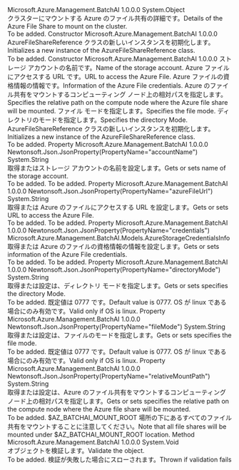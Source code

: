 <Type Name="AzureFileShareReference" FullName="Microsoft.Azure.Management.BatchAI.Models.AzureFileShareReference">
  <TypeSignature Language="C#" Value="public class AzureFileShareReference" />
  <TypeSignature Language="ILAsm" Value=".class public auto ansi beforefieldinit AzureFileShareReference extends System.Object" />
  <TypeSignature Language="DocId" Value="T:Microsoft.Azure.Management.BatchAI.Models.AzureFileShareReference" />
  <TypeSignature Language="VB.NET" Value="Public Class AzureFileShareReference" />
  <TypeSignature Language="F#" Value="type AzureFileShareReference = class" />
  <AssemblyInfo>
    <AssemblyName>Microsoft.Azure.Management.BatchAI</AssemblyName>
    <AssemblyVersion>1.0.0.0</AssemblyVersion>
  </AssemblyInfo>
  <Base>
    <BaseTypeName>System.Object</BaseTypeName>
  </Base>
  <Interfaces />
  <Docs>
    <summary>
            <span data-ttu-id="e9d5a-101">クラスターにマウントする Azure のファイル共有の詳細です。</span><span class="sxs-lookup"><span data-stu-id="e9d5a-101">Details of the Azure File Share to mount on the cluster.</span></span>
            </summary>
    <remarks>To be added.</remarks>
  </Docs>
  <Members>
    <Member MemberName=".ctor">
      <MemberSignature Language="C#" Value="public AzureFileShareReference ();" />
      <MemberSignature Language="ILAsm" Value=".method public hidebysig specialname rtspecialname instance void .ctor() cil managed" />
      <MemberSignature Language="DocId" Value="M:Microsoft.Azure.Management.BatchAI.Models.AzureFileShareReference.#ctor" />
      <MemberSignature Language="VB.NET" Value="Public Sub New ()" />
      <MemberType>Constructor</MemberType>
      <AssemblyInfo>
        <AssemblyName>Microsoft.Azure.Management.BatchAI</AssemblyName>
        <AssemblyVersion>1.0.0.0</AssemblyVersion>
      </AssemblyInfo>
      <Parameters />
      <Docs>
        <summary>
            <span data-ttu-id="e9d5a-102">AzureFileShareReference クラスの新しいインスタンスを初期化します。</span><span class="sxs-lookup"><span data-stu-id="e9d5a-102">Initializes a new instance of the AzureFileShareReference class.</span></span>
            </summary>
        <remarks>To be added.</remarks>
      </Docs>
    </Member>
    <Member MemberName=".ctor">
      <MemberSignature Language="C#" Value="public AzureFileShareReference (string accountName, string azureFileUrl, Microsoft.Azure.Management.BatchAI.Models.AzureStorageCredentialsInfo credentials, string relativeMountPath, string fileMode = null, string directoryMode = null);" />
      <MemberSignature Language="ILAsm" Value=".method public hidebysig specialname rtspecialname instance void .ctor(string accountName, string azureFileUrl, class Microsoft.Azure.Management.BatchAI.Models.AzureStorageCredentialsInfo credentials, string relativeMountPath, string fileMode, string directoryMode) cil managed" />
      <MemberSignature Language="DocId" Value="M:Microsoft.Azure.Management.BatchAI.Models.AzureFileShareReference.#ctor(System.String,System.String,Microsoft.Azure.Management.BatchAI.Models.AzureStorageCredentialsInfo,System.String,System.String,System.String)" />
      <MemberSignature Language="VB.NET" Value="Public Sub New (accountName As String, azureFileUrl As String, credentials As AzureStorageCredentialsInfo, relativeMountPath As String, Optional fileMode As String = null, Optional directoryMode As String = null)" />
      <MemberSignature Language="F#" Value="new Microsoft.Azure.Management.BatchAI.Models.AzureFileShareReference : string * string * Microsoft.Azure.Management.BatchAI.Models.AzureStorageCredentialsInfo * string * string * string -&gt; Microsoft.Azure.Management.BatchAI.Models.AzureFileShareReference" Usage="new Microsoft.Azure.Management.BatchAI.Models.AzureFileShareReference (accountName, azureFileUrl, credentials, relativeMountPath, fileMode, directoryMode)" />
      <MemberType>Constructor</MemberType>
      <AssemblyInfo>
        <AssemblyName>Microsoft.Azure.Management.BatchAI</AssemblyName>
        <AssemblyVersion>1.0.0.0</AssemblyVersion>
      </AssemblyInfo>
      <Parameters>
        <Parameter Name="accountName" Type="System.String" />
        <Parameter Name="azureFileUrl" Type="System.String" />
        <Parameter Name="credentials" Type="Microsoft.Azure.Management.BatchAI.Models.AzureStorageCredentialsInfo" />
        <Parameter Name="relativeMountPath" Type="System.String" />
        <Parameter Name="fileMode" Type="System.String" />
        <Parameter Name="directoryMode" Type="System.String" />
      </Parameters>
      <Docs>
        <param name="accountName"><span data-ttu-id="e9d5a-103">ストレージ アカウントの名前です。</span><span class="sxs-lookup"><span data-stu-id="e9d5a-103">Name of the storage account.</span></span></param>
        <param name="azureFileUrl"><span data-ttu-id="e9d5a-104">Azure ファイルにアクセスする URL です。</span><span class="sxs-lookup"><span data-stu-id="e9d5a-104">URL to access the Azure File.</span></span></param>
        <param name="credentials"><span data-ttu-id="e9d5a-105">Azure ファイルの資格情報の情報です。</span><span class="sxs-lookup"><span data-stu-id="e9d5a-105">Information of the Azure File credentials.</span></span></param>
        <param name="relativeMountPath"><span data-ttu-id="e9d5a-106">Azure のファイル共有をマウントするコンピューティング ノード上の相対パスを指定します。</span><span class="sxs-lookup"><span data-stu-id="e9d5a-106">Specifies the relative path on the compute node where the Azure file share will be mounted.</span></span></param>
        <param name="fileMode"><span data-ttu-id="e9d5a-107">ファイル モードを指定します。</span><span class="sxs-lookup"><span data-stu-id="e9d5a-107">Specifies the file mode.</span></span></param>
        <param name="directoryMode"><span data-ttu-id="e9d5a-108">ディレクトリのモードを指定します。</span><span class="sxs-lookup"><span data-stu-id="e9d5a-108">Specifies the directory Mode.</span></span></param>
        <summary>
            <span data-ttu-id="e9d5a-109">AzureFileShareReference クラスの新しいインスタンスを初期化します。</span><span class="sxs-lookup"><span data-stu-id="e9d5a-109">Initializes a new instance of the AzureFileShareReference class.</span></span>
            </summary>
        <remarks>To be added.</remarks>
      </Docs>
    </Member>
    <Member MemberName="AccountName">
      <MemberSignature Language="C#" Value="public string AccountName { get; set; }" />
      <MemberSignature Language="ILAsm" Value=".property instance string AccountName" />
      <MemberSignature Language="DocId" Value="P:Microsoft.Azure.Management.BatchAI.Models.AzureFileShareReference.AccountName" />
      <MemberSignature Language="VB.NET" Value="Public Property AccountName As String" />
      <MemberSignature Language="F#" Value="member this.AccountName : string with get, set" Usage="Microsoft.Azure.Management.BatchAI.Models.AzureFileShareReference.AccountName" />
      <MemberType>Property</MemberType>
      <AssemblyInfo>
        <AssemblyName>Microsoft.Azure.Management.BatchAI</AssemblyName>
        <AssemblyVersion>1.0.0.0</AssemblyVersion>
      </AssemblyInfo>
      <Attributes>
        <Attribute>
          <AttributeName>Newtonsoft.Json.JsonProperty(PropertyName="accountName")</AttributeName>
        </Attribute>
      </Attributes>
      <ReturnValue>
        <ReturnType>System.String</ReturnType>
      </ReturnValue>
      <Docs>
        <summary>
            <span data-ttu-id="e9d5a-110">取得またはストレージ アカウントの名前を設定します。</span><span class="sxs-lookup"><span data-stu-id="e9d5a-110">Gets or sets name of the storage account.</span></span>
            </summary>
        <value>To be added.</value>
        <remarks>To be added.</remarks>
      </Docs>
    </Member>
    <Member MemberName="AzureFileUrl">
      <MemberSignature Language="C#" Value="public string AzureFileUrl { get; set; }" />
      <MemberSignature Language="ILAsm" Value=".property instance string AzureFileUrl" />
      <MemberSignature Language="DocId" Value="P:Microsoft.Azure.Management.BatchAI.Models.AzureFileShareReference.AzureFileUrl" />
      <MemberSignature Language="VB.NET" Value="Public Property AzureFileUrl As String" />
      <MemberSignature Language="F#" Value="member this.AzureFileUrl : string with get, set" Usage="Microsoft.Azure.Management.BatchAI.Models.AzureFileShareReference.AzureFileUrl" />
      <MemberType>Property</MemberType>
      <AssemblyInfo>
        <AssemblyName>Microsoft.Azure.Management.BatchAI</AssemblyName>
        <AssemblyVersion>1.0.0.0</AssemblyVersion>
      </AssemblyInfo>
      <Attributes>
        <Attribute>
          <AttributeName>Newtonsoft.Json.JsonProperty(PropertyName="azureFileUrl")</AttributeName>
        </Attribute>
      </Attributes>
      <ReturnValue>
        <ReturnType>System.String</ReturnType>
      </ReturnValue>
      <Docs>
        <summary>
            <span data-ttu-id="e9d5a-111">取得または Azure のファイルにアクセスする URL を設定します。</span><span class="sxs-lookup"><span data-stu-id="e9d5a-111">Gets or sets URL to access the Azure File.</span></span>
            </summary>
        <value>To be added.</value>
        <remarks>To be added.</remarks>
      </Docs>
    </Member>
    <Member MemberName="Credentials">
      <MemberSignature Language="C#" Value="public Microsoft.Azure.Management.BatchAI.Models.AzureStorageCredentialsInfo Credentials { get; set; }" />
      <MemberSignature Language="ILAsm" Value=".property instance class Microsoft.Azure.Management.BatchAI.Models.AzureStorageCredentialsInfo Credentials" />
      <MemberSignature Language="DocId" Value="P:Microsoft.Azure.Management.BatchAI.Models.AzureFileShareReference.Credentials" />
      <MemberSignature Language="VB.NET" Value="Public Property Credentials As AzureStorageCredentialsInfo" />
      <MemberSignature Language="F#" Value="member this.Credentials : Microsoft.Azure.Management.BatchAI.Models.AzureStorageCredentialsInfo with get, set" Usage="Microsoft.Azure.Management.BatchAI.Models.AzureFileShareReference.Credentials" />
      <MemberType>Property</MemberType>
      <AssemblyInfo>
        <AssemblyName>Microsoft.Azure.Management.BatchAI</AssemblyName>
        <AssemblyVersion>1.0.0.0</AssemblyVersion>
      </AssemblyInfo>
      <Attributes>
        <Attribute>
          <AttributeName>Newtonsoft.Json.JsonProperty(PropertyName="credentials")</AttributeName>
        </Attribute>
      </Attributes>
      <ReturnValue>
        <ReturnType>Microsoft.Azure.Management.BatchAI.Models.AzureStorageCredentialsInfo</ReturnType>
      </ReturnValue>
      <Docs>
        <summary>
            <span data-ttu-id="e9d5a-112">取得または Azure のファイルの資格情報の情報を設定します。</span><span class="sxs-lookup"><span data-stu-id="e9d5a-112">Gets or sets information of the Azure File credentials.</span></span>
            </summary>
        <value>To be added.</value>
        <remarks>To be added.</remarks>
      </Docs>
    </Member>
    <Member MemberName="DirectoryMode">
      <MemberSignature Language="C#" Value="public string DirectoryMode { get; set; }" />
      <MemberSignature Language="ILAsm" Value=".property instance string DirectoryMode" />
      <MemberSignature Language="DocId" Value="P:Microsoft.Azure.Management.BatchAI.Models.AzureFileShareReference.DirectoryMode" />
      <MemberSignature Language="VB.NET" Value="Public Property DirectoryMode As String" />
      <MemberSignature Language="F#" Value="member this.DirectoryMode : string with get, set" Usage="Microsoft.Azure.Management.BatchAI.Models.AzureFileShareReference.DirectoryMode" />
      <MemberType>Property</MemberType>
      <AssemblyInfo>
        <AssemblyName>Microsoft.Azure.Management.BatchAI</AssemblyName>
        <AssemblyVersion>1.0.0.0</AssemblyVersion>
      </AssemblyInfo>
      <Attributes>
        <Attribute>
          <AttributeName>Newtonsoft.Json.JsonProperty(PropertyName="directoryMode")</AttributeName>
        </Attribute>
      </Attributes>
      <ReturnValue>
        <ReturnType>System.String</ReturnType>
      </ReturnValue>
      <Docs>
        <summary>
            <span data-ttu-id="e9d5a-113">取得または設定は、ディレクトリ モードを指定します。</span><span class="sxs-lookup"><span data-stu-id="e9d5a-113">Gets or sets specifies the directory Mode.</span></span>
            </summary>
        <value>To be added.</value>
        <remarks>
            <span data-ttu-id="e9d5a-114">既定値は 0777 です。</span><span class="sxs-lookup"><span data-stu-id="e9d5a-114">Default value is 0777.</span></span> <span data-ttu-id="e9d5a-115">OS が linux である場合にのみ有効です。</span><span class="sxs-lookup"><span data-stu-id="e9d5a-115">Valid only if OS is linux.</span></span>
            </remarks>
      </Docs>
    </Member>
    <Member MemberName="FileMode">
      <MemberSignature Language="C#" Value="public string FileMode { get; set; }" />
      <MemberSignature Language="ILAsm" Value=".property instance string FileMode" />
      <MemberSignature Language="DocId" Value="P:Microsoft.Azure.Management.BatchAI.Models.AzureFileShareReference.FileMode" />
      <MemberSignature Language="VB.NET" Value="Public Property FileMode As String" />
      <MemberSignature Language="F#" Value="member this.FileMode : string with get, set" Usage="Microsoft.Azure.Management.BatchAI.Models.AzureFileShareReference.FileMode" />
      <MemberType>Property</MemberType>
      <AssemblyInfo>
        <AssemblyName>Microsoft.Azure.Management.BatchAI</AssemblyName>
        <AssemblyVersion>1.0.0.0</AssemblyVersion>
      </AssemblyInfo>
      <Attributes>
        <Attribute>
          <AttributeName>Newtonsoft.Json.JsonProperty(PropertyName="fileMode")</AttributeName>
        </Attribute>
      </Attributes>
      <ReturnValue>
        <ReturnType>System.String</ReturnType>
      </ReturnValue>
      <Docs>
        <summary>
            <span data-ttu-id="e9d5a-116">取得または設定は、ファイルのモードを指定します。</span><span class="sxs-lookup"><span data-stu-id="e9d5a-116">Gets or sets specifies the file mode.</span></span>
            </summary>
        <value>To be added.</value>
        <remarks>
            <span data-ttu-id="e9d5a-117">既定値は 0777 です。</span><span class="sxs-lookup"><span data-stu-id="e9d5a-117">Default value is 0777.</span></span> <span data-ttu-id="e9d5a-118">OS が linux である場合にのみ有効です。</span><span class="sxs-lookup"><span data-stu-id="e9d5a-118">Valid only if OS is linux.</span></span>
            </remarks>
      </Docs>
    </Member>
    <Member MemberName="RelativeMountPath">
      <MemberSignature Language="C#" Value="public string RelativeMountPath { get; set; }" />
      <MemberSignature Language="ILAsm" Value=".property instance string RelativeMountPath" />
      <MemberSignature Language="DocId" Value="P:Microsoft.Azure.Management.BatchAI.Models.AzureFileShareReference.RelativeMountPath" />
      <MemberSignature Language="VB.NET" Value="Public Property RelativeMountPath As String" />
      <MemberSignature Language="F#" Value="member this.RelativeMountPath : string with get, set" Usage="Microsoft.Azure.Management.BatchAI.Models.AzureFileShareReference.RelativeMountPath" />
      <MemberType>Property</MemberType>
      <AssemblyInfo>
        <AssemblyName>Microsoft.Azure.Management.BatchAI</AssemblyName>
        <AssemblyVersion>1.0.0.0</AssemblyVersion>
      </AssemblyInfo>
      <Attributes>
        <Attribute>
          <AttributeName>Newtonsoft.Json.JsonProperty(PropertyName="relativeMountPath")</AttributeName>
        </Attribute>
      </Attributes>
      <ReturnValue>
        <ReturnType>System.String</ReturnType>
      </ReturnValue>
      <Docs>
        <summary>
            <span data-ttu-id="e9d5a-119">取得または設定は、Azure のファイル共有をマウントするコンピューティング ノード上の相対パスを指定します。</span><span class="sxs-lookup"><span data-stu-id="e9d5a-119">Gets or sets specifies the relative path on the compute node where the Azure file share will be mounted.</span></span>
            </summary>
        <value>To be added.</value>
        <remarks>
            <span data-ttu-id="e9d5a-120">$AZ_BATCHAI_MOUNT_ROOT 場所の下にあるすべてのファイル共有をマウントすることに注意してください。</span><span class="sxs-lookup"><span data-stu-id="e9d5a-120">Note that all file shares will be mounted under $AZ_BATCHAI_MOUNT_ROOT location.</span></span>
            </remarks>
      </Docs>
    </Member>
    <Member MemberName="Validate">
      <MemberSignature Language="C#" Value="public virtual void Validate ();" />
      <MemberSignature Language="ILAsm" Value=".method public hidebysig newslot virtual instance void Validate() cil managed" />
      <MemberSignature Language="DocId" Value="M:Microsoft.Azure.Management.BatchAI.Models.AzureFileShareReference.Validate" />
      <MemberSignature Language="VB.NET" Value="Public Overridable Sub Validate ()" />
      <MemberSignature Language="F#" Value="abstract member Validate : unit -&gt; unit&#xA;override this.Validate : unit -&gt; unit" Usage="azureFileShareReference.Validate " />
      <MemberType>Method</MemberType>
      <AssemblyInfo>
        <AssemblyName>Microsoft.Azure.Management.BatchAI</AssemblyName>
        <AssemblyVersion>1.0.0.0</AssemblyVersion>
      </AssemblyInfo>
      <ReturnValue>
        <ReturnType>System.Void</ReturnType>
      </ReturnValue>
      <Parameters />
      <Docs>
        <summary>
            <span data-ttu-id="e9d5a-121">オブジェクトを検証します。</span><span class="sxs-lookup"><span data-stu-id="e9d5a-121">Validate the object.</span></span>
            </summary>
        <remarks>To be added.</remarks>
        <exception cref="T:Microsoft.Rest.ValidationException">
            <span data-ttu-id="e9d5a-122">検証が失敗した場合にスローされます。</span><span class="sxs-lookup"><span data-stu-id="e9d5a-122">Thrown if validation fails</span></span>
            </exception>
      </Docs>
    </Member>
  </Members>
</Type>